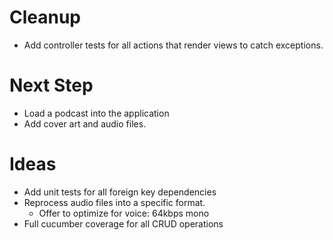 # Cleanup
- Add controller tests for all actions that render views to catch exceptions.

# Next Step
- Load a podcast into the application
- Add cover art and audio files.

# Ideas
- Add unit tests for all foreign key dependencies
- Reprocess audio files into a specific format.
  - Offer to optimize for voice: 64kbps mono
- Full cucumber coverage for all CRUD operations
